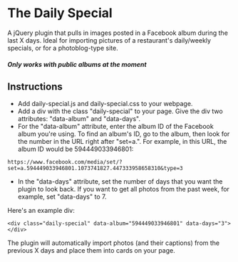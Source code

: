 # The Daily Special

A jQuery plugin that pulls in images posted in a Facebook album during the last X days. Ideal for importing pictures of a restaurant's daily/weekly specials, or for a photoblog-type site. 

#### **_Only works with public albums at the moment_**

## Instructions

* Add daily-special.js and daily-special.css to your webpage.
* Add a div with the class "daily-special" to your page. Give the div two attributes: "data-album" and "data-days".
* For the "data-album" attribute, enter the album ID of the Facebook album you're using. To find an album's ID, go to the album, then look for the number in the URL right after "set=a.". For example, in this URL, the album ID would be 594449033946801:

`https://www.facebook.com/media/set/?set=a.594449033946801.1073741827.447333958658310&type=3`

* In the "data-days" attribute, set the number of days that you want the plugin to look back. If you want to get all photos from the past week, for example, set "data-days" to 7.

Here's an example div:

`<div class="daily-special" data-album="594449033946801" data-days="3"></div>`

The plugin will automatically import photos (and their captions) from the previous X days and place them into cards on your page. 

